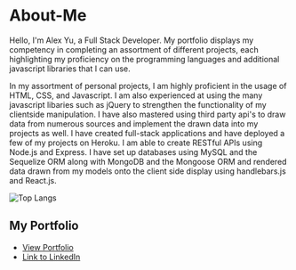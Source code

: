# About-Me
Hello, I'm Alex Yu, a Full Stack Developer. My portfolio displays my competency in completing an assortment of different projects, each highlighting my proficiency on the programming languages and additional javascript libraries that I can use.

In my assortment of personal projects, I am highly proficient in the usage of HTML, CSS, and Javascript. I am also experienced at using the many javascript libaries such as jQuery to strengthen the functionality of my clientside manipulation. I have also mastered using third party api's to draw data from numerous sources and implement the drawn data into my projects as well. I have created full-stack applications and have deployed a few of my projects on Heroku. I am able to create RESTful APIs using Node.js and Express. I have set up databases using MySQL and the Sequelize ORM along with MongoDB and the Mongoose ORM and rendered data drawn from my models onto the client side display using handlebars.js and React.js.

![Top Langs](https://github-readme-stats.vercel.app/api/top-langs/?username=AcedYu&layout=compact)

## My Portfolio

* [View Portfolio](https://acedyu.github.io/Alex-Yu-Portfolio)
* [Link to LinkedIn](https://www.linkedin.com/in/alex-yu-3712811b9/)
